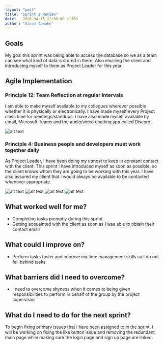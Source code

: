 ```yaml
---
layout: "post"
title: "Sprint 2 Review"
date:   2020-04-15 12:00:00 +1300
author: "Aisea Tawake"
---
```


## Goals

   My goal this sprint was being able to access the database so we as a team can see what kind of data is stored in there. Also emailing the client and introducing myself to them as Project Leader for this year.


## Agile Implementation

### Principle 12: Team Reflection at regular intervals

  I am able to make myself available to my collegues wherever possible whether it is physically or electronically. I have made myself every Project class time for meetings/standups. I have also made myself available by email, Microsoft Teams and the audio/video chatting app called Discord.

 ![alt text](http://kate.ict.op.ac.nz/~tawaab1/Project%202%20images/p23.png "Helping Ryan Hubbard with an issue")


### Principle 4: Business people and developers must work together daily

  As Project Leader, I have been doing my utmost to keep in constant contact with the client. This sprint I have introduced myself as soon as possible, so the client knows whom they are going to be working with this year. I have also assured my client that I would always be available to be contacted whenever appropriate.

 ![alt text](http://kate.ict.op.ac.nz/~tawaab1/Project%202%20images/p9.png "Contacting the client for the first time")
  ![alt text](http://kate.ict.op.ac.nz/~tawaab1/Project%202%20images/p10.png "Keeping constant contact with the client")
   ![alt text](http://kate.ict.op.ac.nz/~tawaab1/Project%202%20images/p11.png "Github tabs implemented on teams")
    ![alt text](http://kate.ict.op.ac.nz/~tawaab1/Project%202%20images/p12.png "Github tabs implemented on teams")

## What worked well for me?

  * Completing tasks promptly during this sprint.
  * Getting acquainted with the client as soon as I was able to obtain their contact email


## What could I improve on?

  * Perform tasks faster and improve my time management skills so I do not fall behind tasks

## What barriers did I need to overcome?

  * I need to overcome shyness when it comes to being given responsibilities to perform in behalf of the group by the project supervisior

## What do I need to do for the next sprint?

  To begin fixing primary issues that I have been assigned to in the sprint. I will be working on fixing the like button issue and removing the redundant main page while making sure the login page and sign up page are linked.